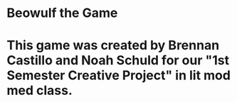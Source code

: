 # Beowulf the Game
# This game was created by Brennan Castillo and Noah Schuld for our "1st Semester Creative Project" in lit mod med class.
